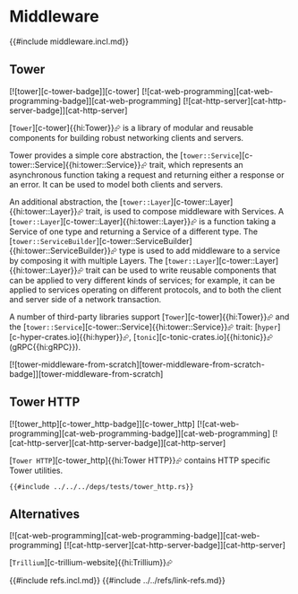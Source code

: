 # Middleware

{{#include middleware.incl.md}}

## Tower

[![tower][c-tower-badge]][c-tower]  [![cat-web-programming][cat-web-programming-badge]][cat-web-programming]  [![cat-http-server][cat-http-server-badge]][cat-http-server]

[`Tower`][c-tower]{{hi:Tower}}⮳ is a library of modular and reusable components for building robust networking clients and servers.

Tower provides a simple core abstraction, the [`tower::Service`][c-tower::Service]{{hi:tower::Service}}⮳ trait, which represents an asynchronous function taking a request and returning either a response or an error. It can be used to model both clients and servers.

An additional abstraction, the [`tower::Layer`][c-tower::Layer]{{hi:tower::Layer}}⮳ trait, is used to compose middleware with Services. A [`tower::Layer`][c-tower::Layer]{{hi:tower::Layer}}⮳ is a function taking a Service of one type and returning a Service of a different type. The [`tower::ServiceBuilder`][c-tower::ServiceBuilder]{{hi:tower::ServiceBuilder}}⮳ type is used to add middleware to a service by composing it with multiple Layers. The [`tower::Layer`][c-tower::Layer]{{hi:tower::Layer}}⮳ trait can be used to write reusable components that can be applied to very different kinds of services; for example, it can be applied to services operating on different protocols, and to both the client and server side of a network transaction.

A number of third-party libraries support [`Tower`][c-tower]{{hi:Tower}}⮳ and the [`tower::Service`][c-tower::Service]{{hi:tower::Service}}⮳ trait: [`hyper`][c-hyper-crates.io]{{hi:hyper}}⮳, [`tonic`][c-tonic-crates.io]{{hi:tonic}}⮳ (gRPC{{hi:gRPC}}).

[![tower-middleware-from-scratch][tower-middleware-from-scratch-badge]][tower-middleware-from-scratch]

## Tower HTTP

[![tower_http][c-tower_http-badge]][c-tower_http]  [![cat-web-programming][cat-web-programming-badge]][cat-web-programming]  [![cat-http-server][cat-http-server-badge]][cat-http-server]

[`Tower HTTP`][c-tower_http]{{hi:Tower HTTP}}⮳ contains HTTP specific Tower utilities.

```rust,noplayground,ignore
{{#include ../../../deps/tests/tower_http.rs}}
```

## Alternatives

[![cat-web-programming][cat-web-programming-badge]][cat-web-programming]  [![cat-http-server][cat-http-server-badge]][cat-http-server]

[`Trillium`][c-trillium-website]{{hi:Trillium}}⮳

{{#include refs.incl.md}}
{{#include ../../refs/link-refs.md}}
